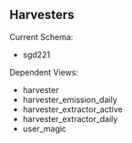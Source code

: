 ## Harvesters

Current Schema:

- sgd221

Dependent Views:

- harvester
- harvester_emission_daily
- harvester_extractor_active
- harvester_extractor_daily
- user_magic
